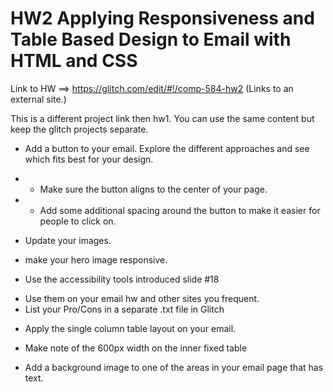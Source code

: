 # HW2 Applying Responsiveness and Table Based Design to Email with HTML and CSS

Link to HW ==> https://glitch.com/edit/#!/comp-584-hw2 (Links to an external site.) 

This is a different project link then hw1. You can use the same content but keep the glitch projects separate. 

- Add a button to your email. Explore the different approaches and see which fits best for your design. 
* * Make sure the button aligns to the center of your page.
* * Add some additional spacing around the button to make it easier for people to click on. 
- Update your images.
* make your hero image responsive.
- Use the accessibility tools introduced slide #18 
* Use them on your email hw and other sites you frequent.
* List your Pro/Cons in a separate .txt file in Glitch
- Apply the single column table layout on your email.
* Make note of the 600px width on the inner fixed table
- Add a background image to one of the areas in your email page that has text.
